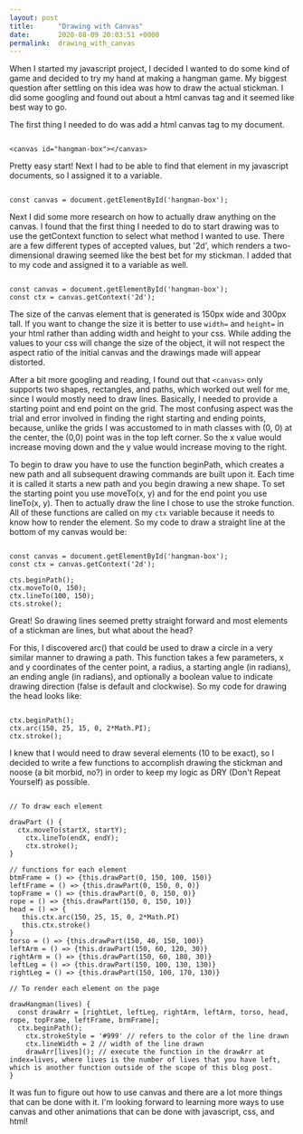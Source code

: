 ```yaml
---
layout: post
title:      "Drawing with Canvas"
date:       2020-08-09 20:03:51 +0000
permalink:  drawing_with_canvas
---
```



When I started my javascript project, I decided I wanted to do some kind of game and decided to try my hand at making a hangman game. My biggest question after settling on this idea was how to draw the actual stickman. I did some googling and found out about a html canvas tag and it seemed like best way to go.

The first thing I needed to do was add a html canvas tag to my document. 

```

<canvas id="hangman-box"></canvas>

```

Pretty easy start! Next I had to be able to find that element in my javascript documents, so I assigned it to a variable.

```

const canvas = document.getElementById('hangman-box');

```

Next I did some more research on how to actually draw anything on the canvas. I found that the first thing I needed to do to start drawing was to use the getContext function to select what method I wanted to use. There are a few different types of accepted values, but '2d', which renders a two-dimensional drawing seemed like the best bet for my stickman. I added that to my code and assigned it to a variable as well.

```

const canvas = document.getElementById('hangman-box');
const ctx = canvas.getContext('2d');

```

The size of the canvas element that is generated is 150px wide and 300px tall. If you want to change the size it is better to use `width=` and `height=` in your html rather than adding width and height to your css. While adding the values to your css will change the size of the object, it will not respect the aspect ratio of the initial canvas and the drawings made will appear distorted.

After a bit more googling and reading, I found out that `<canvas>` only supports two shapes, rectangles, and paths, which worked out well for me, since I would mostly need to draw lines. Basically, I needed to provide a starting point and end point on the grid. The most confusing aspect was the trial and error involved in finding the right starting and ending points, because, unlike the grids I was accustomed to in math classes with (0, 0) at the center, the (0,0) point was in the top left corner. So the x value would increase moving down and the y value would increase moving to the right. 

To begin to draw you have to use the function beginPath, which creates a new path and all subsequent drawing commands are built upon it. Each time it is called it starts a new path and you begin drawing a new shape. To set the starting point you use moveTo(x, y) and for the end point you use lineTo(x, y). Then to actually draw the line I chose to use the stroke function. All of these functions are called on my `ctx` variable because it needs to know how to render the element. So my code to draw a straight line at the bottom of my canvas would be: 

```

const canvas = document.getElementById('hangman-box');
const ctx = canvas.getContext('2d');

cts.beginPath();
ctx.moveTo(0, 150);
ctx.lineTo(100, 150);
cts.stroke();

```

Great! So drawing lines seemed pretty straight forward and most elements of a stickman are lines, but what about the head?

For this, I discovered arc() that could be used to draw a circle in a very similar manner to drawing a path. This function takes a few parameters, x and y coordinates of the center point, a radius, a starting angle (in radians), an ending angle (in radians), and optionally a boolean value to indicate drawing direction (false is default and clockwise).  So my code for drawing the head looks like: 

```

ctx.beginPath();
ctx.arc(150, 25, 15, 0, 2*Math.PI);
ctx.stroke();

```

I knew that I would need to draw several elements (10 to be exact), so I decided to write a few functions to accomplish drawing the stickman and noose (a bit morbid, no?) in order to keep my logic as DRY (Don't Repeat Yourself) as possible.

```

// To draw each element

drawPart () {
  ctx.moveTo(startX, startY);
	ctx.lineTo(endX, endY);
	ctx.stroke();
}

// functions for each element
btmFrame = () => {this.drawPart(0, 150, 100, 150)}
leftFrame = () => {this.drawPart(0, 150, 0, 0)}
topFrame = () => {this.drawPart(0, 0, 150, 0)}
rope = () => {this.drawPart(150, 0, 150, 10)}
head = () => {
   this.ctx.arc(150, 25, 15, 0, 2*Math.PI)
   this.ctx.stroke()
}
torso = () => {this.drawPart(150, 40, 150, 100)}
leftArm = () => {this.drawPart(150, 60, 120, 30)}
rightArm = () => {this.drawPart(150, 60, 180, 30)}
leftLeg = () => {this.drawPart(150, 100, 130, 130)}
rightLeg = () => {this.drawPart(150, 100, 170, 130)}

// To render each element on the page 

drawHangman(lives) {
  const drawArr = [rightLet, leftLeg, rightArm, leftArm, torso, head, rope, topFrame, leftFrame, brmFrame];
  ctx.beginPath();
	ctx.strokeStyle = '#999' // refers to the color of the line drawn
	ctx.lineWidth = 2 // width of the line drawn
	drawArr[lives](); // execute the function in the drawArr at index=lives, where lives is the number of lives that you have left, which is another function outside of the scope of this blog post.
}

```

It was fun to figure out how to use canvas and there are a lot more things that can be done with it. I'm looking forward to learning more ways to use canvas and other animations that can be done with javascript, css, and html!
